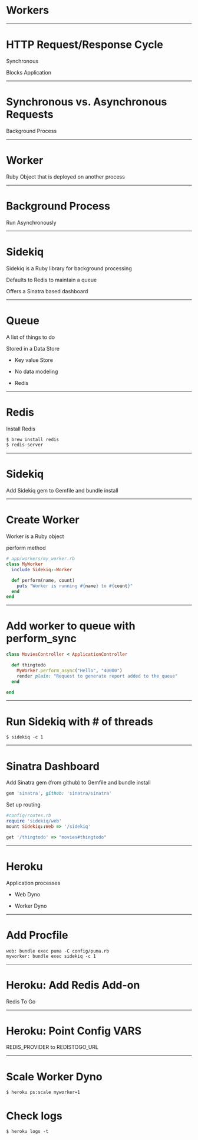 # Workers 

---

# HTTP Request/Response Cycle

Synchronous

Blocks Application

---

# Synchronous vs. Asynchronous Requests

Background Process

---

# Worker

Ruby Object that is deployed on another process

---

# Background Process

Run Asynchronously


---

# Sidekiq

Sidekiq is a Ruby library for background processing

Defaults to Redis to maintain a queue

Offers a Sinatra based dashboard

---

# Queue

A list of things to do

Stored in a Data Store

* Key value Store

* No data modeling

* Redis

---

# Redis

Install Redis

```bash
$ brew install redis
$ redis-server
```

---

# Sidekiq

Add Sidekiq gem to Gemfile and bundle install

---

# Create Worker

Worker is a Ruby object

perform method

```ruby
# app/workers/my_worker.rb
class MyWorker
  include Sidekiq::Worker

  def perform(name, count)
    puts "Worker is running #{name} to #{count}"
  end
end
```

---

# Add worker to queue with perform_sync

```ruby
class MoviesController < ApplicationController

  def thingtodo
    MyWorker.perform_async("Hello", "40000")
    render plain: "Request to generate report added to the queue"
  end

end
```

---

# Run Sidekiq with # of threads

```
$ sidekiq -c 1
```

---

# Sinatra Dashboard

Add Sinatra gem (from github) to Gemfile and bundle install

```ruby
gem 'sinatra', github: 'sinatra/sinatra'
```

Set up routing

```ruby
#config/routes.rb
require 'sidekiq/web'
mount Sidekiq::Web => '/sidekiq'

get '/thingtodo' => "movies#thingtodo"
```

---

# Heroku

Application processes

* Web Dyno

* Worker Dyno

---

# Add Procfile

```
web: bundle exec puma -C config/puma.rb
myworker: bundle exec sidekiq -c 1
```

---

# Heroku: Add Redis Add-on

Redis To Go


---

# Heroku: Point Config VARS

REDIS_PROVIDER to REDISTOGO_URL

---

# Scale Worker Dyno

```
$ heroku ps:scale myworker=1
```

# Check logs

```
$ heroku logs -t
```
